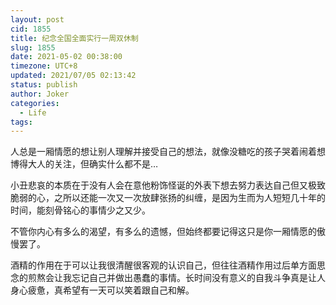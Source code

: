 ```yaml
---
layout: post
cid: 1855
title: 纪念全国全面实行一周双休制
slug: 1855
date: 2021-05-02 00:38:00
timezone: UTC+8
updated: 2021/07/05 02:13:42
status: publish
author: Joker
categories: 
  - Life
tags: 
---
```


人总是一厢情愿的想让别人理解并接受自己的想法，就像没糖吃的孩子哭着闹着想博得大人的关注，但确实什么都不是…

小丑悲哀的本质在于没有人会在意他粉饰怪诞的外表下想去努力表达自己但又极致脆弱的心，之所以还能一次又一次放肆张扬的纠缠，是因为生而为人短短几十年的时间，能刻骨铭心的事情少之又少。

不管你内心有多么的渴望，有多么的遗憾，但始终都要记得这只是你一厢情愿的傲慢罢了。

酒精的作用在于可以让我很清醒很客观的认识自己，但往往酒精作用过后单方面思念的煎熬会让我忘记自己并做出愚蠢的事情。长时间没有意义的自我斗争真是让人身心疲惫，真希望有一天可以笑着跟自己和解。
